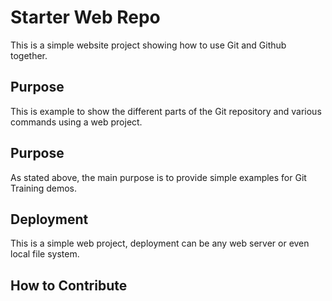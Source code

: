 # Starter Web Repo
This is a simple website project showing how to use Git and Github together.

## Purpose

This is example to show the different parts of the Git repository and various commands using a web project.

## Purpose
As stated above, the main purpose is to provide simple examples for Git Training demos.
## Deployment
This is a simple web project, deployment can be any web server or even local file system.
## How to Contribute

